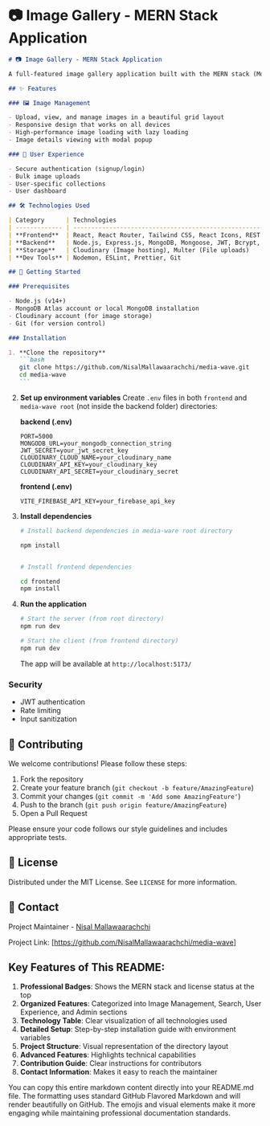 # 📷 Image Gallery - MERN Stack Application

````markdown
# 📷 Image Gallery - MERN Stack Application

A full-featured image gallery application built with the MERN stack (MongoDB, Express.js, React, Node.js) with cloud-based image storage using Cloudinary.

## ✨ Features

### 🖼️ Image Management

- Upload, view, and manage images in a beautiful grid layout
- Responsive design that works on all devices
- High-performance image loading with lazy loading
- Image details viewing with modal popup

### 👤 User Experience

- Secure authentication (signup/login)
- Bulk image uploads
- User-specific collections
- User dashboard

## 🛠️ Technologies Used

| Category      | Technologies                                                         |
| ------------- | -------------------------------------------------------------------- |
| **Frontend**  | React, React Router, Tailwind CSS, React Icons, REST API             |
| **Backend**   | Node.js, Express.js, MongoDB, Mongoose, JWT, Bcrypt, CORS            |
| **Storage**   | Cloudinary (Image hosting), Multer (File uploads)                    |
| **Dev Tools** | Nodemon, ESLint, Prettier, Git                                       |

## 🚀 Getting Started

### Prerequisites

- Node.js (v14+)
- MongoDB Atlas account or local MongoDB installation
- Cloudinary account (for image storage)
- Git (for version control)

### Installation

1. **Clone the repository**
   ```bash
   git clone https://github.com/NisalMallawaarachchi/media-wave.git
   cd media-wave
   ```
````

2. **Set up environment variables**
   Create `.env` files in both `frontend` and `media-wave root` (not inside the backend folder) directories:

   **backend (.env)**

   ```env
   PORT=5000
   MONGODB_URL=your_mongodb_connection_string
   JWT_SECRET=your_jwt_secret_key
   CLOUDINARY_CLOUD_NAME=your_cloudinary_name
   CLOUDINARY_API_KEY=your_cloudinary_key
   CLOUDINARY_API_SECRET=your_cloudinary_secret
   ```

   **frontend (.env)**

   ```env
   VITE_FIREBASE_API_KEY=your_firebase_api_key
   ```

3. **Install dependencies**

   ```bash
   # Install backend dependencies in media-ware root directory

   npm install


   # Install frontend dependencies

   cd frontend
   npm install
   ```

4. **Run the application**

   ```bash
   # Start the server (from root directory)
   npm run dev

   # Start the client (from frontend directory)
   npm run dev
   ```

   The app will be available at `http://localhost:5173/`

### Security

- JWT authentication
- Rate limiting
- Input sanitization

## 🤝 Contributing

We welcome contributions! Please follow these steps:

1. Fork the repository
2. Create your feature branch (`git checkout -b feature/AmazingFeature`)
3. Commit your changes (`git commit -m 'Add some AmazingFeature'`)
4. Push to the branch (`git push origin feature/AmazingFeature`)
5. Open a Pull Request

Please ensure your code follows our style guidelines and includes appropriate tests.

## 📜 License

Distributed under the MIT License. See `LICENSE` for more information.

## 📧 Contact

Project Maintainer - [Nisal Mallawaarachchi](nisalmallawarachchi@gmail.com)

Project Link: [https://github.com/NisalMallawaarachchi/media-wave]

## Key Features of This README:

1. **Professional Badges**: Shows the MERN stack and license status at the top
2. **Organized Features**: Categorized into Image Management, Search, User Experience, and Admin sections
3. **Technology Table**: Clear visualization of all technologies used
4. **Detailed Setup**: Step-by-step installation guide with environment variables
5. **Project Structure**: Visual representation of the directory layout
6. **Advanced Features**: Highlights technical capabilities
7. **Contribution Guide**: Clear instructions for contributors
8. **Contact Information**: Makes it easy to reach the maintainer

You can copy this entire markdown content directly into your README.md file. The formatting uses standard GitHub Flavored Markdown and will render beautifully on GitHub. The emojis and visual elements make it more engaging while maintaining professional documentation standards.
